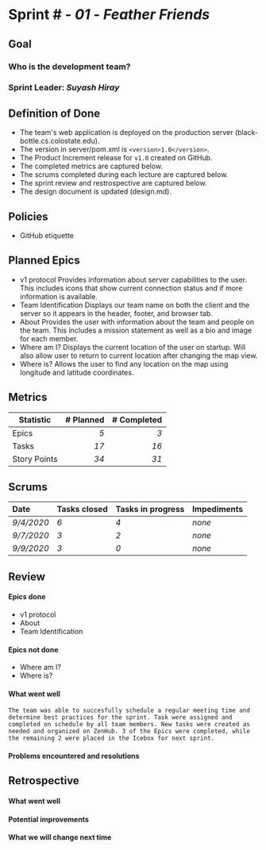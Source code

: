 # Sprint # - *01* - *Feather Friends*

## Goal

### Who is the development team?

### Sprint Leader: *Suyash Hiray*

## Definition of Done

* The team's web application is deployed on the production server (black-bottle.cs.colostate.edu).
* The version in server/pom.xml is `<version>1.0</version>`.
* The Product Increment release for `v1.0` created on GitHub.
* The completed metrics are captured below.
* The scrums completed during each lecture are captured below.
* The sprint review and restrospective are captured below.
* The design document is updated (design.md).


## Policies

* GitHub etiquette


## Planned Epics

* v1 protocol
	Provides information about server capabilities to the user. This includes icons that show current connection status and if more information is available.
* Team Identification
	Displays our team name on both the client and the server so it appears in the header, footer, and browser tab.
* About
	Provides the user with information about the team and people on the team. This includes a mission statement as well as a bio and image for each member.
* Where am I?
	Displays the current location of the user on startup. Will also allow user to return to current location after changing the map view.
* Where is?
	Allows the user to find any location on the map using longitude and latitude coordinates.

## Metrics

| Statistic | # Planned | # Completed |
| --- | ---: | ---: |
| Epics | *5* | *3* |
| Tasks |  *17*   | *16* | 
| Story Points |  *34*  | *31* | 


## Scrums

| Date | Tasks closed  | Tasks in progress | Impediments |
| :--- | :--- | :--- | :--- |
| *9/4/2020* | *6* | *4* | *none* | 
| *9/7/2020* | *3* | *2* | *none* | 
| *9/9/2020* | *3* | *0* | *none* | 


## Review

#### Epics done  

* v1 protocol
* About
* Team Identification

#### Epics not done 

* Where am I?
* Where is?

#### What went well
	
	The team was able to succesfully schedule a regular meeting time and determine best practices for the sprint. Task were assigned and completed on schedule by all team members. New tasks were created as needed and organized on ZenHub. 3 of the Epics were completed, while the remaining 2 were placed in the Icebox for next sprint.


#### Problems encountered and resolutions


## Retrospective

#### What went well

#### Potential improvements

#### What we will change next time